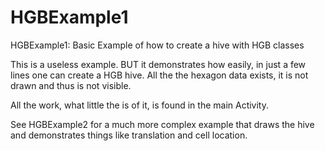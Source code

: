 # HGBExample1
HGBExample1:  Basic Example of how to create a hive with HGB classes

This is a useless example.  BUT it demonstrates how easily, in just a
few lines one can create a HGB hive.  All the the hexagon data exists,
it is not drawn and thus is not visible.

All the work, what little the is of it, is found in the main Activity.

See HGBExample2 for a much more complex example that draws the hive
and demonstrates things like translation and cell location.
